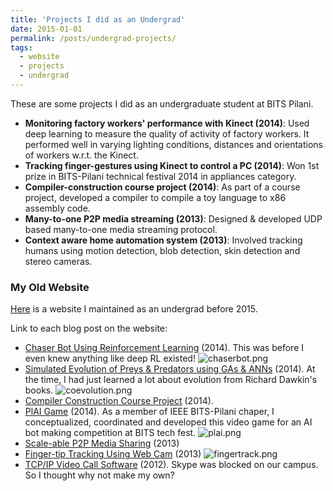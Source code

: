 ```yaml
---
title: 'Projects I did as an Undergrad'
date: 2015-01-01
permalink: /posts/undergrad-projects/
tags:
  - website
  - projects
  - undergrad
---
```


These are some projects I did as an undergraduate student at BITS Pilani.

- **Monitoring factory workers' performance with Kinect (2014)**: Used deep learning to measure the quality of activity of factory workers. It performed well in varying lighting conditions, distances and orientations of workers w.r.t. the Kinect.
- **Tracking finger-gestures using Kinect to control a PC (2014)**: Won 1st prize in BITS-Pilani technical festival 2014 in appliances category.
- **Compiler-construction course project (2014)**: As part of a course project, developed a compiler to compile a toy language to x86 assembly code.
- **Many-to-one P2P media streaming (2013)**: Designed & developed UDP based many-to-one media streaming protocol.
- **Context aware home automation system (2013)**: Involved tracking humans using motion detection, blob detection, skin detection and stereo cameras.


### My Old Website

[Here](https://abhinavcodes.wordpress.com/) is a website I maintained as an undergrad before 2015.

Link to each blog post on the website:
- [Chaser Bot Using Reinforcement Learning](https://abhinavcodes.wordpress.com/2014/08/02/chaser-bot-using-reinforcement-learning/) (2014). This was before I even knew anything like deep RL existed!
  ![chaserbot.png](https://bhatiaabhinav.github.io/images/chaserbot.png)
- [Simulated Evolution of Preys & Predators using GAs & ANNs](https://abhinavcodes.wordpress.com/2014/07/29/simulated-evolution-of-preys-predators-using-gas-nns/) (2014). At the time, I had just learned a lot about evolution from Richard Dawkin's books.
  ![coevolution.png](https://bhatiaabhinav.github.io/images/coevolution.png)
- [Compiler Construction Course Project](https://abhinavcodes.wordpress.com/2014/05/20/compiler-construction-project/) (2014).
- [PlAI Game](https://abhinavcodes.wordpress.com/2014/04/01/plai-game/) (2014). As a member of IEEE BITS-Pilani chaper, I conceptualized, coordinated and developed this video game for an AI bot making competition at BITS tech fest.
  ![plai.png](https://bhatiaabhinav.github.io/images/plai.png)
- [Scale-able P2P Media Sharing](https://abhinavcodes.wordpress.com/2013/12/20/scale-able-p2p-media-sharing/) (2013)
- [Finger-tip Tracking Using Web Cam](https://abhinavcodes.wordpress.com/2013/03/02/finger-tip-tracking-using-web-cam/) (2013)
  ![fingertrack.png](https://bhatiaabhinav.github.io/images/fingertrack.png)
- [TCP/IP Video Call Software](https://abhinavcodes.wordpress.com/2012/12/01/tcpip-video-call-software/) (2012). Skype was blocked on our campus. So I thought why not make my own?

